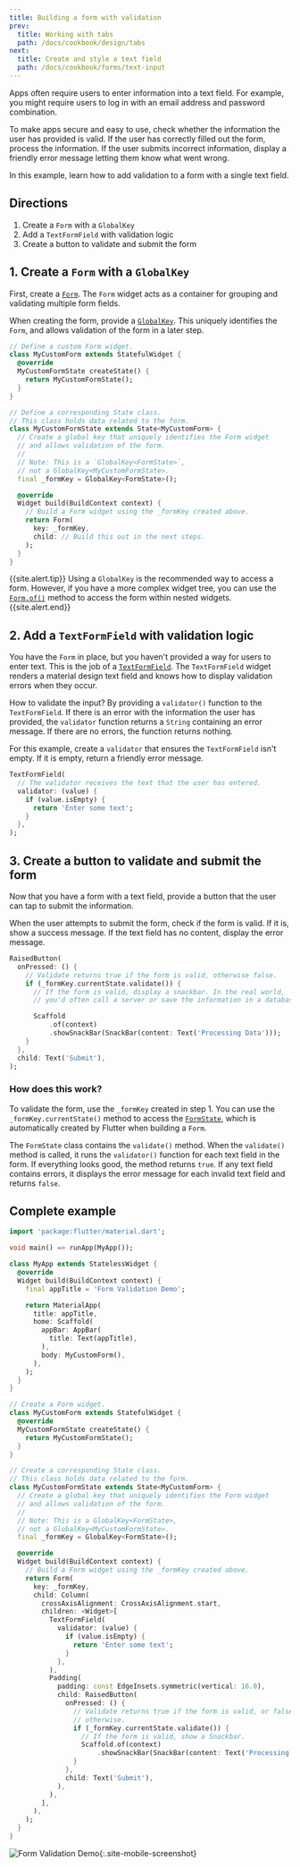 ```yaml
---
title: Building a form with validation
prev:
  title: Working with tabs
  path: /docs/cookbook/design/tabs
next:
  title: Create and style a text field
  path: /docs/cookbook/forms/text-input
---
```


Apps often require users to enter information into a text field.
For example, you might require users to log in with an email address
and password combination.

To make apps secure and easy to use, check whether the
information the user has provided is valid. If the user has correctly filled
out the form, process the information. If the user submits incorrect
information, display a friendly error message letting them know what went
wrong.

In this example, learn how to add validation to a form with
a single text field.

## Directions

  1. Create a `Form` with a `GlobalKey`
  2. Add a `TextFormField` with validation logic
  3. Create a button to validate and submit the form

## 1. Create a `Form` with a `GlobalKey`

First, create a
[`Form`]({{site.api}}/flutter/widgets/Form-class.html).
The `Form` widget acts as a container for grouping
and validating multiple form fields.

When creating the form, provide a
[`GlobalKey`]({{site.api}}/flutter/widgets/GlobalKey-class.html).
This uniquely identifies the `Form`,
and allows validation of the form in a later step.

<!-- skip -->
```dart
// Define a custom Form widget.
class MyCustomForm extends StatefulWidget {
  @override
  MyCustomFormState createState() {
    return MyCustomFormState();
  }
}

// Define a corresponding State class.
// This class holds data related to the form.
class MyCustomFormState extends State<MyCustomForm> {
  // Create a global key that uniquely identifies the Form widget
  // and allows validation of the form.
  //
  // Note: This is a `GlobalKey<FormState>`,
  // not a GlobalKey<MyCustomFormState>.
  final _formKey = GlobalKey<FormState>();

  @override
  Widget build(BuildContext context) {
    // Build a Form widget using the _formKey created above.
    return Form(
      key: _formKey,
      child: // Build this out in the next steps.
    );
  }
}
```

{{site.alert.tip}}
  Using a `GlobalKey` is the recommended way to access a form.
  However, if you have a more complex widget tree, you can use the
  [`Form.of()`]({{site.api}}/flutter/widgets/Form/of.html) method to
  access the form within nested widgets.
{{site.alert.end}}

## 2. Add a `TextFormField` with validation logic

You have the `Form` in place,
but you haven't provided a way for users to enter text.
This is the job of a
[`TextFormField`]({{site.api}}/flutter/material/TextFormField-class.html).
The `TextFormField` widget renders a material design text field
and knows how to display validation errors when they occur.

How to validate the input? By providing a `validator()` function to the
`TextFormField`. If there is an error with the information the user has
provided, the `validator` function returns a `String` containing
an error message. If there are no errors, the function returns nothing.

For this example, create a `validator` that ensures the `TextFormField`
isn't empty. If it is empty, return a friendly error message.

<!-- skip -->
```dart
TextFormField(
  // The validator receives the text that the user has entered.
  validator: (value) {
    if (value.isEmpty) {
      return 'Enter some text';
    }
  },
);
```

## 3. Create a button to validate and submit the form

Now that you have a form with a text field,
provide a button that the user can tap to submit the information.

When the user attempts to submit the form, check if the form is valid.
If it is, show a success message. If the text field has no content,
display the error message.

<!-- skip -->
```dart
RaisedButton(
  onPressed: () {
    // Validate returns true if the form is valid, otherwise false.
    if (_formKey.currentState.validate()) {
      // If the form is valid, display a snackbar. In the real world,
      // you'd often call a server or save the information in a database.

      Scaffold
          .of(context)
          .showSnackBar(SnackBar(content: Text('Processing Data')));
    }
  },
  child: Text('Submit'),
);
```

### How does this work?

To validate the form, use the `_formKey` created in
step 1. You can use the `_formKey.currentState()` method to access the
[`FormState`]({{site.api}}/flutter/widgets/FormState-class.html),
which is automatically created by Flutter when building a `Form`.

The `FormState` class contains the `validate()` method.
When the `validate()` method is called, it runs the `validator()`
function for each text field in the form.
If everything looks good, the method returns `true`.
If any text field contains errors, it displays the error message
for each invalid text field and returns `false`.

## Complete example

```dart
import 'package:flutter/material.dart';

void main() => runApp(MyApp());

class MyApp extends StatelessWidget {
  @override
  Widget build(BuildContext context) {
    final appTitle = 'Form Validation Demo';

    return MaterialApp(
      title: appTitle,
      home: Scaffold(
        appBar: AppBar(
          title: Text(appTitle),
        ),
        body: MyCustomForm(),
      ),
    );
  }
}

// Create a Form widget.
class MyCustomForm extends StatefulWidget {
  @override
  MyCustomFormState createState() {
    return MyCustomFormState();
  }
}

// Create a corresponding State class.
// This class holds data related to the form.
class MyCustomFormState extends State<MyCustomForm> {
  // Create a global key that uniquely identifies the Form widget
  // and allows validation of the form.
  //
  // Note: This is a GlobalKey<FormState>,
  // not a GlobalKey<MyCustomFormState>.
  final _formKey = GlobalKey<FormState>();

  @override
  Widget build(BuildContext context) {
    // Build a Form widget using the _formKey created above.
    return Form(
      key: _formKey,
      child: Column(
        crossAxisAlignment: CrossAxisAlignment.start,
        children: <Widget>[
          TextFormField(
            validator: (value) {
              if (value.isEmpty) {
                return 'Enter some text';
              }
            },
          ),
          Padding(
            padding: const EdgeInsets.symmetric(vertical: 16.0),
            child: RaisedButton(
              onPressed: () {
                // Validate returns true if the form is valid, or false
                // otherwise.
                if (_formKey.currentState.validate()) {
                  // If the form is valid, show a Snackbar.
                  Scaffold.of(context)
                      .showSnackBar(SnackBar(content: Text('Processing Data')));
                }
              },
              child: Text('Submit'),
            ),
          ),
        ],
      ),
    );
  }
}
```

![Form Validation Demo](/images/cookbook/form-validation.gif){:.site-mobile-screenshot}
